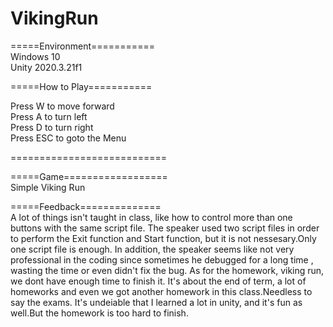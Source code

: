 # VikingRun

=====Environment===========\
Windows 10\
Unity 2020.3.21f1

=====How to Play===========

Press W to move forward\
Press A to turn left\
Press D to turn right\
Press ESC to goto the Menu

===========================


=====Game==================\
Simple Viking Run



=====Feedback==============\
A lot of things isn't taught in class, like how to control more than one buttons with the same script file.
The speaker used two script files in order to perform the Exit function and Start function, but it is not nessesary.Only one script file is enough. 
In addition, the speaker seems like not very professional in the coding since sometimes he debugged for a long time , wasting the time or even didn't fix the bug.
As for the homework, viking run, we dont have enough time to finish it.
It's about the end of term, a lot of homeworks and even we got another homework in this class.Needless to say the exams.
It's undeiable that I learned a lot in unity, and it's fun as well.But the homework is too hard to finish.

